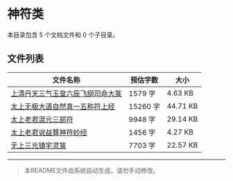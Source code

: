 # 神符类

本目录包含 5 个文档文件和 0 个子目录。

## 文件列表

| 文件名称 | 预估字数 | 大小 |
|---------|---------|------|
| [上清丹天三气玉皇六辰飞纲司命大箓](道藏/正统道藏洞神部/神符类/上清丹天三气玉皇六辰飞纲司命大箓.md) | 1579 字 | 4.63 KB |
| [太上无极大道自然真一五称符上经](道藏/正统道藏洞神部/神符类/太上无极大道自然真一五称符上经.md) | 15260 字 | 44.71 KB |
| [太上老君混元三部符](道藏/正统道藏洞神部/神符类/太上老君混元三部符.md) | 9948 字 | 29.14 KB |
| [太上老君说益算神符妙经](道藏/正统道藏洞神部/神符类/太上老君说益算神符妙经.md) | 1456 字 | 4.27 KB |
| [无上三元镇宅灵箓](道藏/正统道藏洞神部/神符类/无上三元镇宅灵箓.md) | 7703 字 | 22.57 KB |

---

> 本README文件由系统自动生成，请勿手动修改。
